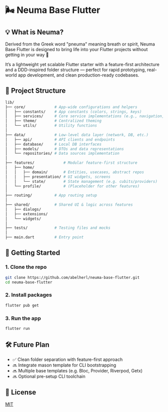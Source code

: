 # 🌬️ Neuma Base Flutter

## 💡 What is Neuma?
Derived from the Greek word "pneuma" meaning breath or spirit, Neuma Base Flutter is designed to bring life into your Flutter projects without getting in your way 🤩

It’s a lightweight yet scalable Flutter starter with a feature-first architecture and a DDD-inspired folder structure — perfect for rapid prototyping, real-world app development, and clean production-ready codebases.

## 🧱 Project Structure

```bash
lib/
├── core/             # App-wide configurations and helpers
│   ├── constants/    # App constants (colors, strings, keys)
│   ├── services/     # Core service implementations (e.g., navigation, logging)
│   ├── theme/        # Centralized theming
│   └── utils/        # Utility functions
│
├── data/             # Low-level data layer (network, DB, etc.)
│   ├── api/          # API clients and endpoints
│   ├── database/     # Local DB interfaces
│   ├── models/       # DTOs and data representations
│   └── repositories/ # Data sources implementation
│
├── features/             # Modular feature-first structure
│   ├── home/
│   │   ├── domain/       # Entities, usecases, abstract repos
│   │   ├── presentation/ # UI widgets, screens
│   │   └── state/        # State management (e.g. cubits/providers)
│   └── profile/          # (Placeholder for other features)
│
├── routing/          # App routing setup
│
├── shared/           # Shared UI & logic across features
│   ├── dialogs/
│   ├── extensions/
│   └── widgets/
│
├── tests/            # Testing files and mocks
│
├── main.dart         # Entry point
```

## 🚀 Getting Started

### 1. Clone the repo
```bash
git clone https://github.com/abelherl/neuma-base-flutter.git
cd neuma-base-flutter
```

### 2. Install packages
```bash
flutter pub get
```

### 3. Run the app
```bash
flutter run
```

## 🛠️ Future Plan
* ✅ Clean folder separation with feature-first approach
* 🔜 Integrate mason template for CLI bootstrapping
* 🔜 Multiple base templates (e.g. Bloc, Provider, Riverpod, Getx)
* 🔜 Optional pre-setup CLI toolchain

## 📄 License
[MIT](./LICENSE)